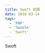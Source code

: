 ```yaml
---
title: Swoft 初探
date: 2018-03-14
tags:
  - 'PHP'
  - 'Swoole'
  - 'Swoft'
---
```


Swoft
<!-- more -->
